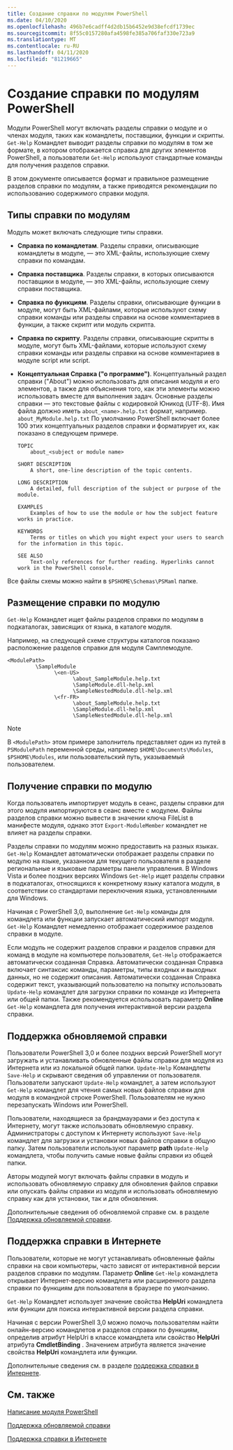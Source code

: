 ```yaml
---
title: Создание справки по модулям PowerShell
ms.date: 04/10/2020
ms.openlocfilehash: 496b7e6cadff4d2db15b6452e9d38efcdf1739ec
ms.sourcegitcommit: 8f55c0157280afa4598fe385a706faf330e723a9
ms.translationtype: MT
ms.contentlocale: ru-RU
ms.lasthandoff: 04/11/2020
ms.locfileid: "81219665"
---
```

# <a name="writing-help-for-powershell-modules"></a>Создание справки по модулям PowerShell

Модули PowerShell могут включать разделы справки о модуле и о членах модуля, таких как командлеты, поставщики, функции и скрипты. `Get-Help` Командлет выводит разделы справки по модулям в том же формате, в котором отображается справка для других элементов PowerShell, а пользователи `Get-Help` используют стандартные команды для получения разделов справки.

В этом документе описывается формат и правильное размещение разделов справки по модулям, а также приводятся рекомендации по использованию содержимого справки модуля.

## <a name="types-of-module-help"></a>Типы справки по модулям

Модуль может включать следующие типы справки.

- **Справка по командлетам**. Разделы справки, описывающие командлеты в модуле, — это XML-файлы, использующие схему справки по командам.

- **Справка поставщика**. Разделы справки, в которых описываются поставщики в модуле, — это XML-файлы, использующие схему справки поставщика.

- **Справка по функциям**. Разделы справки, описывающие функции в модуле, могут быть XML-файлами, которые используют схему справки команды или разделы справки на основе комментариев в функции, а также скрипт или модуль скрипта.

- **Справка по скрипту**. Разделы справки, описывающие скрипты в модуле, могут быть XML-файлами, которые используют схему справки команды или разделы справки на основе комментариев в модуле script или script.

- **Концептуальная Справка ("о программе")**. Концептуальный раздел справки ("About") можно использовать для описания модуля и его элементов, а также для объяснения того, как эти элементы можно использовать вместе для выполнения задач.
  Основные разделы справки — это текстовые файлы с кодировкой Юникод (UTF-8). Имя файла должно иметь `about_<name>.help.txt` формат, например. `about_MyModule.help.txt` По умолчанию PowerShell включает более 100 этих концептуальных разделов справки и форматирует их, как показано в следующем примере.

  ```
  TOPIC
      about_<subject or module name>

  SHORT DESCRIPTION
      A short, one-line description of the topic contents.

  LONG DESCRIPTION
      A detailed, full description of the subject or purpose of the module.

  EXAMPLES
      Examples of how to use the module or how the subject feature works in practice.

  KEYWORDS
      Terms or titles on which you might expect your users to search for the information in this topic.

  SEE ALSO
      Text-only references for further reading. Hyperlinks cannot work in the PowerShell console.

  ```

Все файлы схемы можно найти в `$PSHOME\Schemas\PSMaml` папке.

## <a name="placement-of-module-help"></a>Размещение справки по модулю

`Get-Help` Командлет ищет файлы разделов справки по модулям в подкаталогах, зависящих от языка, в каталоге модуля.

Например, на следующей схеме структуры каталогов показано расположение разделов справки для модуля Самплемодуле.

```
<ModulePath>
         \SampleModule
               \<en-US>
                     \about_SampleModule.help.txt
                     \SampleModule.dll-help.xml
                     \SampleNestedModule.dll-help.xml
               \<fr-FR>
                     \about_SampleModule.help.txt
                     \SampleModule.dll-help.xml
                     \SampleNestedModule.dll-help.xml

```

> [!NOTE]
> В `<ModulePath>` этом примере заполнитель представляет один из путей в `PSModulePath` переменной среды, например `$HOME\Documents\Modules`, `$PSHOME\Modules`, или пользовательский путь, указываемый пользователем.

## <a name="getting-module-help"></a>Получение справки по модулю

Когда пользователь импортирует модуль в сеанс, разделы справки для этого модуля импортируются в сеанс вместе с модулем. Файлы разделов справки можно вывести в значении ключа FileList в манифесте модуля, однако этот `Export-ModuleMember` командлет не влияет на разделы справки.

Разделы справки по модулям можно предоставить на разных языках. `Get-Help` Командлет автоматически отображает разделы справки по модулю на языке, указанном для текущего пользователя в разделе региональные и языковые параметры панели управления. В Windows Vista и более поздних версиях Windows `Get-Help` ищет разделы справки в подкаталогах, относящихся к конкретному языку каталога модуля, в соответствии со стандартами переключения языка, установленными для Windows.

Начиная с PowerShell 3,0, выполнение `Get-Help` команды для командлета или функции запускает автоматический импорт модуля. `Get-Help` Командлет немедленно отображает содержимое разделов справки в модуле.

Если модуль не содержит разделов справки и разделов справки для команд в модуле на компьютере пользователя, `Get-Help` отображается автоматически созданная Справка. Автоматически созданная Справка включает синтаксис команды, параметры, типы входных и выходных данных, но не содержит описания. Автоматически созданная Справка содержит текст, указывающий пользователю на попытку использовать `Update-Help` командлет для загрузки справки по команде из Интернета или общей папки. Также рекомендуется использовать параметр **Online** `Get-Help` командлета для получения интерактивной версии раздела справки.

## <a name="supporting-updatable-help"></a>Поддержка обновляемой справки

Пользователи PowerShell 3,0 и более поздних версий PowerShell могут загружать и устанавливать обновленные файлы справки для модуля из Интернета или из локальной общей папки. `Update-Help` Командлеты `Save-Help` и скрывают сведения об управлении от пользователя. Пользователи запускают `Update-Help` командлет, а затем используют `Get-Help` командлет для чтения самых новых файлов справки для модуля в командной строке PowerShell.
Пользователям не нужно перезапускать Windows или PowerShell.

Пользователи, находящиеся за брандмауэрами и без доступа к Интернету, могут также использовать обновляемую справку.
Администраторы с доступом к Интернету используют `Save-Help` командлет для загрузки и установки новых файлов справки в общую папку. Затем пользователи используют параметр **path** `Update-Help` командлета, чтобы получить самые новые файлы справки из общей папки.

Авторы модулей могут включать файлы справки в модуль и использовать обновляемую справку для обновления файлов справки или опускать файлы справки из модуля и использовать обновляемую справку как для установки, так и для обновления.

Дополнительные сведения об обновляемой справке см. в разделе [Поддержка обновляемой справки](./supporting-updatable-help.md).

## <a name="supporting-online-help"></a>Поддержка справки в Интернете

Пользователи, которые не могут устанавливать обновленные файлы справки на свои компьютеры, часто зависят от интерактивной версии разделов справки по модулям. Параметр **Online** `Get-Help` командлета открывает Интернет-версию командлета или расширенного раздела справки по функциям для пользователя в браузере по умолчанию.

`Get-Help` Командлет использует значение свойства **HelpUri** командлета или функции для поиска интерактивной версии раздела справки.

Начиная с версии PowerShell 3,0 можно помочь пользователям найти онлайн-версию командлетов и разделов справки по функциям, определив атрибут HelpUri в классе командлета или свойство **HelpUri** атрибута **CmdletBinding** . Значением атрибута является значение свойства **HelpUri** командлета или функции.

Дополнительные сведения см. в разделе [поддержка справки в Интернете](./supporting-online-help.md).

## <a name="see-also"></a>См. также

[Написание модуля PowerShell](./writing-a-windows-powershell-module.md)

[Поддержка обновляемой справки](./supporting-updatable-help.md)

[Поддержка справки в Интернете](./supporting-online-help.md)
